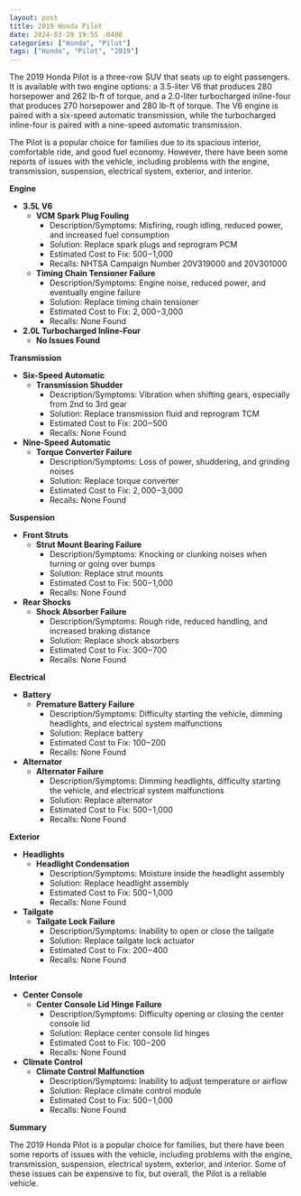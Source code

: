 ```yaml
---
layout: post
title: 2019 Honda Pilot
date: 2024-03-29 19:55 -0400
categories: ["Honda", "Pilot"]
tags: ["Honda", "Pilot", "2019"]
---
```

The 2019 Honda Pilot is a three-row SUV that seats up to eight passengers. It is available with two engine options: a 3.5-liter V6 that produces 280 horsepower and 262 lb-ft of torque, and a 2.0-liter turbocharged inline-four that produces 270 horsepower and 280 lb-ft of torque. The V6 engine is paired with a six-speed automatic transmission, while the turbocharged inline-four is paired with a nine-speed automatic transmission.

The Pilot is a popular choice for families due to its spacious interior, comfortable ride, and good fuel economy. However, there have been some reports of issues with the vehicle, including problems with the engine, transmission, suspension, electrical system, exterior, and interior.

**Engine**

* **3.5L V6**
    * **VCM Spark Plug Fouling** 
        * Description/Symptoms: Misfiring, rough idling, reduced power, and increased fuel consumption
        * Solution: Replace spark plugs and reprogram PCM
        * Estimated Cost to Fix: $500-$1,000
        * Recalls: NHTSA Campaign Number 20V319000 and 20V301000
    * **Timing Chain Tensioner Failure**
        * Description/Symptoms: Engine noise, reduced power, and eventually engine failure
        * Solution: Replace timing chain tensioner
        * Estimated Cost to Fix: $2,000-$3,000
        * Recalls: None Found
* **2.0L Turbocharged Inline-Four**
    * **No Issues Found**

**Transmission**

* **Six-Speed Automatic**
    * **Transmission Shudder** 
        * Description/Symptoms: Vibration when shifting gears, especially from 2nd to 3rd gear
        * Solution: Replace transmission fluid and reprogram TCM
        * Estimated Cost to Fix: $200-$500
        * Recalls: None Found
* **Nine-Speed Automatic**
    * **Torque Converter Failure** 
        * Description/Symptoms: Loss of power, shuddering, and grinding noises
        * Solution: Replace torque converter
        * Estimated Cost to Fix: $2,000-$3,000
        * Recalls: None Found

**Suspension**

* **Front Struts**
    * **Strut Mount Bearing Failure** 
        * Description/Symptoms: Knocking or clunking noises when turning or going over bumps
        * Solution: Replace strut mounts
        * Estimated Cost to Fix: $500-$1,000
        * Recalls: None Found
* **Rear Shocks**
    * **Shock Absorber Failure** 
        * Description/Symptoms: Rough ride, reduced handling, and increased braking distance
        * Solution: Replace shock absorbers
        * Estimated Cost to Fix: $300-$700
        * Recalls: None Found

**Electrical**

* **Battery**
    * **Premature Battery Failure** 
        * Description/Symptoms: Difficulty starting the vehicle, dimming headlights, and electrical system malfunctions
        * Solution: Replace battery
        * Estimated Cost to Fix: $100-$200
        * Recalls: None Found
* **Alternator**
    * **Alternator Failure** 
        * Description/Symptoms: Dimming headlights, difficulty starting the vehicle, and electrical system malfunctions
        * Solution: Replace alternator
        * Estimated Cost to Fix: $500-$1,000
        * Recalls: None Found

**Exterior**

* **Headlights**
    * **Headlight Condensation** 
        * Description/Symptoms: Moisture inside the headlight assembly
        * Solution: Replace headlight assembly
        * Estimated Cost to Fix: $500-$1,000
        * Recalls: None Found
* **Tailgate**
    * **Tailgate Lock Failure** 
        * Description/Symptoms: Inability to open or close the tailgate
        * Solution: Replace tailgate lock actuator
        * Estimated Cost to Fix: $200-$400
        * Recalls: None Found

**Interior**

* **Center Console**
    * **Center Console Lid Hinge Failure** 
        * Description/Symptoms: Difficulty opening or closing the center console lid
        * Solution: Replace center console lid hinges
        * Estimated Cost to Fix: $100-$200
        * Recalls: None Found
* **Climate Control**
    * **Climate Control Malfunction** 
        * Description/Symptoms: Inability to adjust temperature or airflow
        * Solution: Replace climate control module
        * Estimated Cost to Fix: $500-$1,000
        * Recalls: None Found

**Summary**

The 2019 Honda Pilot is a popular choice for families, but there have been some reports of issues with the vehicle, including problems with the engine, transmission, suspension, electrical system, exterior, and interior. Some of these issues can be expensive to fix, but overall, the Pilot is a reliable vehicle.
